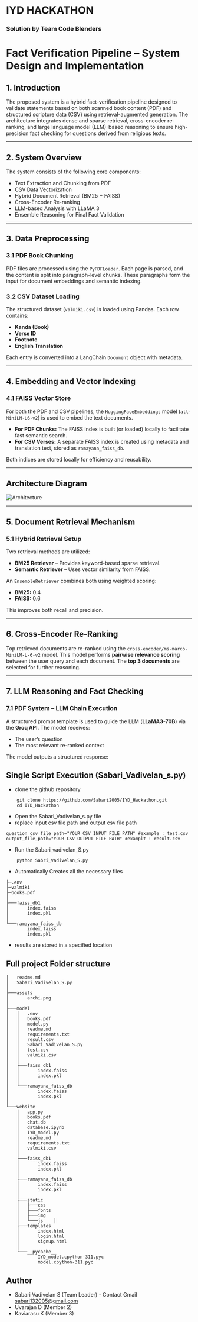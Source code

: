 # IYD HACKATHON

### Solution by Team Code Blenders 

# Fact Verification Pipeline – System Design and Implementation

## 1. Introduction

The proposed system is a hybrid fact-verification pipeline designed to validate statements based on both scanned book content (PDF) and structured scripture data (CSV) using retrieval-augmented generation. The architecture integrates dense and sparse retrieval, cross-encoder re-ranking, and large language model (LLM)-based reasoning to ensure high-precision fact checking for questions derived from religious texts.

---

## 2. System Overview

The system consists of the following core components:

- Text Extraction and Chunking from PDF  
- CSV Data Vectorization  
- Hybrid Document Retrieval (BM25 + FAISS)  
- Cross-Encoder Re-ranking  
- LLM-based Analysis with LLaMA 3  
- Ensemble Reasoning for Final Fact Validation  

---

## 3. Data Preprocessing

### 3.1 PDF Book Chunking

PDF files are processed using the `PyPDFLoader`. Each page is parsed, and the content is split into paragraph-level chunks. These paragraphs form the input for document embeddings and semantic indexing.

### 3.2 CSV Dataset Loading

The structured dataset (`valmiki.csv`) is loaded using Pandas. Each row contains:

- **Kanda (Book)**  
- **Verse ID**  
- **Footnote**  
- **English Translation**  

Each entry is converted into a LangChain `Document` object with metadata.

---

## 4. Embedding and Vector Indexing

### 4.1 FAISS Vector Store

For both the PDF and CSV pipelines, the `HuggingFaceEmbeddings` model (`all-MiniLM-L6-v2`) is used to embed the text documents.

- **For PDF Chunks:** The FAISS index is built (or loaded) locally to facilitate fast semantic search.  
- **For CSV Verses:** A separate FAISS index is created using metadata and translation text, stored as `ramayana_faiss_db`.  

Both indices are stored locally for efficiency and reusability.

---

## Architecture Diagram

![Architecture](/assets/archi.png)


---

## 5. Document Retrieval Mechanism

### 5.1 Hybrid Retrieval Setup

Two retrieval methods are utilized:

- **BM25 Retriever** – Provides keyword-based sparse retrieval.  
- **Semantic Retriever** – Uses vector similarity from FAISS.  

An `EnsembleRetriever` combines both using weighted scoring:

- **BM25:** 0.4  
- **FAISS:** 0.6  

This improves both recall and precision.

---

## 6. Cross-Encoder Re-Ranking

Top retrieved documents are re-ranked using the `cross-encoder/ms-marco-MiniLM-L-6-v2` model. This model performs **pairwise relevance scoring** between the user query and each document. The **top 3 documents** are selected for further reasoning.

---

## 7. LLM Reasoning and Fact Checking

### 7.1 PDF System – LLM Chain Execution

A structured prompt template is used to guide the LLM (**LLaMA3-70B**) via the **Groq API**. The model receives:

- The user’s question  
- The most relevant re-ranked context  

The model outputs a structured response:


## Single Script Execution (Sabari_Vadivelan_s.py)
- clone the github repository 
```
    git clone https://github.com/Sabari2005/IYD_Hackathon.git
    cd IYD_Hackathon
```
- Open the Sabari_Vadivelan_s.py file
- replace input csv file path and output csv file path
```
question_csv_file_path="YOUR CSV INPUT FILE PATH" #example : test.csv
output_file_path="YOUR CSV OUTPUT FILE PATH" #examplt : result.csv
```
- Run the Sabari_vadivelan_S.py
```
    python Sabri_Vadivelan_S.py
```
- Automatically Creates all the necessary files
```
├─.env
├─valmiki
├─books.pdf
│
├───faiss_db1
│       index.faiss
│       index.pkl
│
└───ramayana_faiss_db
        index.faiss
        index.pkl
```
- results are stored in a specified location 

## Full project Folder structure

```
│   readme.md
│   Sabari_Vadivelan_S.py
│
├───assets
│       archi.png
│
├───model
│   │   .env
│   │   books.pdf
│   │   model.py
│   │   readme.md
│   │   requirements.txt
│   │   result.csv
│   │   Sabari_Vadivelan_S.py
│   │   test.csv
│   │   valmiki.csv
│   │
│   ├───faiss_db1
│   │       index.faiss
│   │       index.pkl
│   │
│   └───ramayana_faiss_db
│           index.faiss
│           index.pkl
│
└───website
    │   app.py
    │   books.pdf
    │   chat.db
    │   database.ipynb
    │   IYD_model.py
    │   readme.md
    │   requirements.txt
    │   valmiki.csv
    │
    ├───faiss_db1
    │       index.faiss
    │       index.pkl
    │
    ├───ramayana_faiss_db
    │       index.faiss
    │       index.pkl
    │
    ├───static
    │   ├───css
    │   ├───fonts
    │   ├───img
    │   └───js    │
    ├───templates
    │       index.html
    │       login.html
    │       signup.html
    │
    └───__pycache__
            IYD_model.cpython-311.pyc
            model.cpython-311.pyc

```


## Author

- Sabari Vadivelan S (Team Leader) - Contact Gmail [sabari132005@gmail.com]()
- Uvarajan D (Member 2)
- Kaviarasu K (Member 3)
